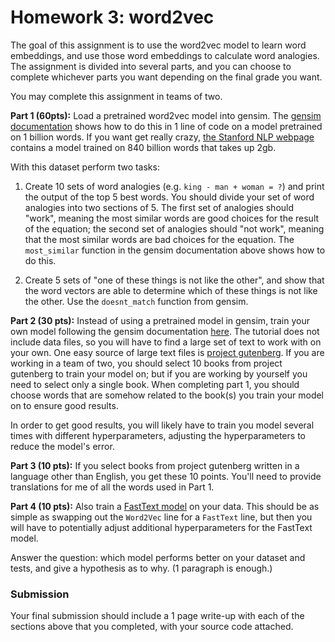 # Homework 3: word2vec

The goal of this assignment is to use the word2vec model to learn word embeddings,
and use those word embeddings to calculate word analogies.
The assignment is divided into several parts,
and you can choose to complete whichever parts you want depending on the final grade you want.

You may complete this assignment in teams of two.

**Part 1 (60pts):**
Load a pretrained word2vec model into gensim.
The [gensim documentation](https://radimrehurek.com/gensim/models/keyedvectors.html#what-can-i-do-with-word-vectors) shows how to do this in 1 line of code on a model pretrained on 1 billion words.
If you want get really crazy, [the Stanford NLP webpage](https://nlp.stanford.edu/projects/glove/) contains a model trained on 840 billion words that takes up 2gb.

With this dataset perform two tasks:

1. Create 10 sets of word analogies (e.g. `king - man + woman = ?`) and print the output of the top 5 best words.
You should divide your set of word analogies into two sections of 5.
The first set of analogies should "work", meaning the most similar words are good choices for the result of the equation; 
the second set of analogies should "not work", meaning that the most similar words are bad choices for the equation.
The `most_similar` function in the gensim documentation above shows how to do this.

2. Create 5 sets of "one of these things is not like the other", and show that the word vectors are able to determine which of these things is not like the other.
Use the `doesnt_match` function from gensim.

**Part 2 (30 pts):**
Instead of using a pretrained model in gensim, train your own model following the gensim documentation [here](https://radimrehurek.com/gensim/models/word2vec.html).
The tutorial does not include data files, so you will have to find a large set of text to work with on your own.
One easy source of large text files is [project gutenberg](https://www.gutenberg.org/).
If you are working in a team of two, you should select 10 books from project gutenberg to train your model on; but if you are working by yourself you need to select only a single book.
When completing part 1, you should choose words that are somehow related to the book(s) you train your model on to ensure good results.

In order to get good results, you will likely have to train you model several times with different hyperparameters, adjusting the hyperparameters to reduce the model's error.

**Part 3 (10 pts):**
If you select books from project gutenberg written in a language other than English, you get these 10 points.
You'll need to provide translations for me of all the words used in Part 1.

**Part 4 (10 pts):**
Also train a [FastText model](https://radimrehurek.com/gensim/models/fasttext.html#gensim.models.fasttext.FastText) on your data.
This should be as simple as swapping out the `Word2Vec` line for a `FastText` line, but then you will have to potentially adjust additional hyperparameters for the FastText model.

Answer the question: which model performs better on your dataset and tests, and give a hypothesis as to why. (1 paragraph is enough.)

### Submission

Your final submission should include a 1 page write-up with each of the sections above that you completed, with your source code attached.
